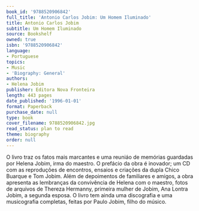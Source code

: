 ```yaml
---
book_id: '9788520906842'
full_title: 'Antonio Carlos Jobim: Um Homem Iluminado'
title: Antonio Carlos Jobim
subtitle: Um Homem Iluminado
source: Bookshelf
owned: true
isbn: '9788520906842'
language:
- Portuguese
topics:
- Music
- 'Biography: General'
authors:
- Helena Jobim
publisher: Editora Nova Fronteira
length: 443 pages
date_published: '1996-01-01'
format: Paperback
purchase_date: null
type: book
cover_filename: 9788520906842.jpg
read_status: plan to read
theme: biography
order: null
---
```

O livro traz os fatos mais marcantes e uma reuniáo de memórias guardadas por Helena Jobim, irma do maestro. O prefácio da obra é inovador; um CD com as reproduções de encontros, ensaios e criações da dupla Chico Buarque e Tom Jobim. Além de depoimentos de familiares e amigos, a obra apresenta as lembranças da convivência de Helena com o maestro, fotos de arquivos de Thereza Hermanny, primeira mulher de Jobim, Ana Lontra Jobim, a segunda esposa. O livro tem ainda uma discografia e uma musicografia completas, feitas por Paulo Jobim, filho do músico.


